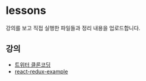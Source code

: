 # lessons
강의를 보고 직접 실행한 파일들과 정리 내용을 업로드합니다.


## 강의
- [트위터 클론코딩](https://yejin-han.github.io/lessons/nwitter/)
- [react-redux-example](https://yejin-han.github.io/lessons/redux-basics/)
